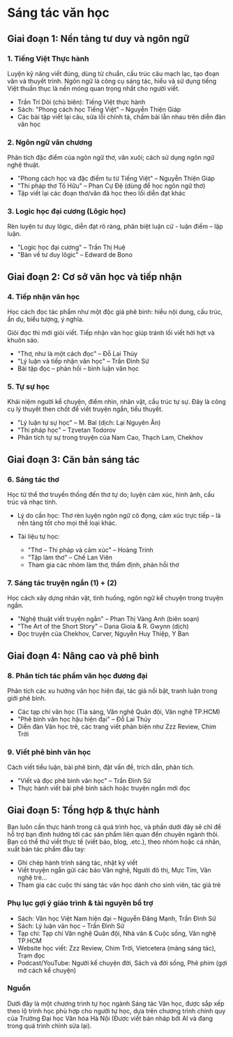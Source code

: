 # Sáng tác văn học

## Giai đoạn 1: Nền tảng tư duy và ngôn ngữ

### 1. Tiếng Việt Thực hành

Luyện kỹ năng viết đúng, dùng từ chuẩn, cấu trúc câu mạch lạc, tạo đoạn văn và thuyết trình. Ngôn ngữ là công cụ sáng tác, hiểu và sử dụng tiếng Việt thuần thục là nền móng quan trọng nhất cho người viết.

* Trần Trí Dõi (chủ biên): Tiếng Việt thực hành
* Sách: "Phong cách học Tiếng Việt" – Nguyễn Thiện Giáp
* Các bài tập viết lại câu, sửa lỗi chính tả, chấm bài lẫn nhau trên diễn đàn văn học

### 2. Ngôn ngữ văn chương

Phân tích đặc điểm của ngôn ngữ thơ, văn xuôi; cách sử dụng ngôn ngữ nghệ thuật.

* "Phong cách học và đặc điểm tu từ Tiếng Việt" – Nguyễn Thiện Giáp
* "Thi pháp thơ Tố Hữu" – Phan Cự Đệ (dùng để học ngôn ngữ thơ)
* Tập viết lại các đoạn thơ/văn đã học theo lối diễn đạt khác

### 3. Logic học đại cương (Lôgic học)

Rèn luyện tư duy lôgic, diễn đạt rõ ràng, phân biệt luận cứ - luận điểm – lập luận.

* "Logic học đại cương" – Trần Thị Huệ
* "Bàn về tư duy lôgic" – Edward de Bono

## Giai đoạn 2: Cơ sở văn học và tiếp nhận

### 4. Tiếp nhận văn học

Học cách đọc tác phẩm như một độc giả phê bình: hiểu nội dung, cấu trúc, ẩn dụ, biểu tượng, ý nghĩa.

Giỏi đọc thì mới giỏi viết. Tiếp nhận văn học giúp tránh lối viết hời hợt và khuôn sáo.

* "Thơ, như là một cách đọc" – Đỗ Lai Thúy
* "Lý luận và tiếp nhận văn học" – Trần Đình Sử
* Bài tập đọc – phản hồi – bình luận văn học

### 5. Tự sự học

Khái niệm người kể chuyện, điểm nhìn, nhân vật, cấu trúc tự sự. Đây là công cụ lý thuyết then chốt để viết truyện ngắn, tiểu thuyết.

* "Lý luận tự sự học" – M. Bal (dịch: Lại Nguyên Ân)
* "Thi pháp học" – Tzvetan Todorov
* Phân tích tự sự trong truyện của Nam Cao, Thạch Lam, Chekhov

## Giai đoạn 3: Căn bản sáng tác

### 6. Sáng tác thơ

Học từ thể thơ truyền thống đến thơ tự do; luyện cảm xúc, hình ảnh, cấu trúc và nhạc tính.
* Lý do cần học: Thơ rèn luyện ngôn ngữ cô đọng, cảm xúc trực tiếp – là nền tảng tốt cho mọi thể loại khác.
* Tài liệu tự học:

  * "Thơ – Thi pháp và cảm xúc" – Hoàng Trinh
  * "Tập làm thơ" – Chế Lan Viên
  * Tham gia các nhóm làm thơ, thẩm định, phản hồi thơ

### 7. Sáng tác truyện ngắn (1) + (2)

Học cách xây dựng nhân vật, tình huống, ngôn ngữ kể chuyện trong truyện ngắn.

* "Nghệ thuật viết truyện ngắn" – Phan Thị Vàng Anh (biên soạn)
* "The Art of the Short Story" – Dana Gioia & R. Gwynn (dịch)
* Đọc truyện của Chekhov, Carver, Nguyễn Huy Thiệp, Y Ban

## Giai đoạn 4: Nâng cao và phê bình

### 8. Phân tích tác phẩm văn học đương đại

Phân tích các xu hướng văn học hiện đại, tác giả nổi bật, tranh luận trong giới phê bình.

* Các tạp chí văn học (Tia sáng, Văn nghệ Quân đội, Văn nghệ TP.HCM)
* "Phê bình văn học hậu hiện đại" – Đỗ Lai Thúy
* Diễn đàn Văn học trẻ, các trang viết phản biện như Zzz Review, Chim Trời

### 9. Viết phê bình văn học

Cách viết tiểu luận, bài phê bình, đặt vấn đề, trích dẫn, phân tích.

* "Viết và đọc phê bình văn học" – Trần Đình Sử
* Thực hành viết bài phê bình sách hoặc truyện ngắn mới đọc

## Giai đoạn 5: Tổng hợp & thực hành

Bạn luôn cần thực hành trong cả quá trình học, và phần dưới đây sẽ chỉ để hỗ trợ bạn định hướng tới các sản phẩm liên quan đến chuyên ngành thôi. Bạn có thể thử viết thực tế (viết báo, blog, .etc.), theo nhóm hoặc cá nhân, xuất bản tác phẩm đầu tay:

* Ghi chép hành trình sáng tác, nhật ký viết
* Viết truyện ngắn gửi các báo Văn nghệ, Người đô thị, Mực Tím, Văn nghệ trẻ…
* Tham gia các cuộc thi sáng tác văn học dành cho sinh viên, tác giả trẻ

### Phụ lục gợi ý giáo trình & tài nguyên bổ trợ

* Sách: Văn học Việt Nam hiện đại – Nguyễn Đăng Mạnh, Trần Đình Sử
* Sách: Lý luận văn học – Trần Đình Sử
* Tạp chí: Tạp chí Văn nghệ Quân đội, Nhà văn & Cuộc sống, Văn nghệ TP.HCM
* Website học viết: Zzz Review, Chim Trời, Vietcetera (mảng sáng tác), Trạm đọc
* Podcast/YouTube: Người kể chuyện đời, Sách và đời sống, Phê phim (gợi mở cách kể chuyện)

### Nguồn

Dưới đây là một chương trình tự học ngành Sáng tác Văn học, được sắp xếp theo lộ trình học phù hợp cho người tự học, dựa trên chương trình chính quy của Trường Đại học Văn hóa Hà Nội (Được viết bản nháp bởi AI và đang trong quá trình chỉnh sửa lại).